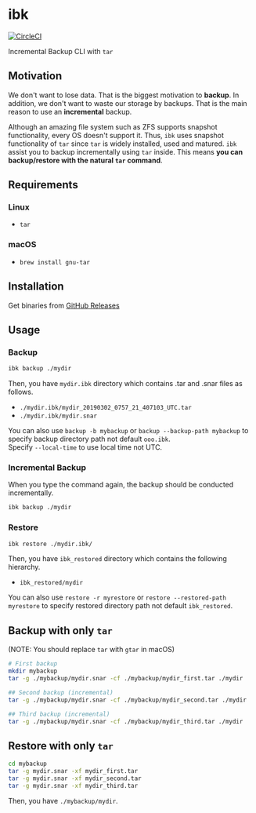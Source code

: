 # ibk
[![CircleCI](https://circleci.com/gh/nwtgck/ibk.svg?style=shield)](https://circleci.com/gh/nwtgck/ibk)

Incremental Backup CLI with `tar`

## Motivation

We don't want to lose data. That is the biggest motivation to **backup**. In addition, we don't want to waste our storage by backups. That is the main reason to use an **incremental** backup.

Although an amazing file system such as ZFS supports snapshot functionality, every OS doesn't support it. Thus, `ibk` uses snapshot functionality of `tar` since `tar` is widely installed, used and matured. `ibk` assist you to backup incrementally using `tar` inside. This means **you can backup/restore with the natural `tar` command**.

## Requirements

### Linux
* `tar`

### macOS
* `brew install gnu-tar`

## Installation

Get binaries from [GitHub Releases](https://github.com/nwtgck/ibk/releases)

## Usage

### Backup

```bash
ibk backup ./mydir
```
Then, you have `mydir.ibk` directory which contains .tar and .snar files as follows.

- `./mydir.ibk/mydir_20190302_0757_21_407103_UTC.tar`
- `./mydir.ibk/mydir.snar`

You can also use `backup -b mybackup` or `backup --backup-path mybackup` to specify backup directory path not default `ooo.ibk`.  
Specify `--local-time` to use local time not UTC.

### Incremental Backup
When you type the command again, the backup should be conducted incrementally.
```bash
ibk backup ./mydir
```

### Restore

```bash
ibk restore ./mydir.ibk/
```

Then, you have `ibk_restored` directory which contains the following hierarchy.
- `ibk_restored/mydir`

You can also use `restore -r myrestore` or `restore --restored-path myrestore` to specify restored directory path not default `ibk_restored`.


## Backup with only `tar`

(NOTE: You should replace `tar` with `gtar` in macOS)

```bash
# First backup
mkdir mybackup
tar -g ./mybackup/mydir.snar -cf ./mybackup/mydir_first.tar ./mydir

## Second backup (incremental)
tar -g ./mybackup/mydir.snar -cf ./mybackup/mydir_second.tar ./mydir

## Third backup (incremental)
tar -g ./mybackup/mydir.snar -cf ./mybackup/mydir_third.tar ./mydir
```

## Restore with only `tar`

```bash
cd mybackup
tar -g mydir.snar -xf mydir_first.tar
tar -g mydir.snar -xf mydir_second.tar
tar -g mydir.snar -xf mydir_third.tar
```

Then, you have `./mybackup/mydir`.
